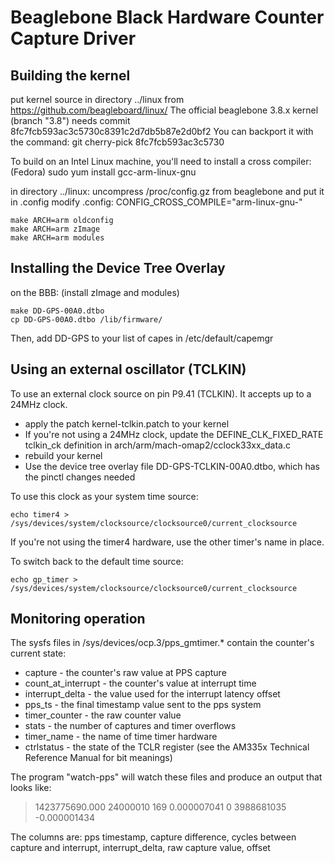 Beaglebone Black Hardware Counter Capture Driver
================================================

Building the kernel
-------------------

put kernel source in directory ../linux from https://github.com/beagleboard/linux/
The official beaglebone 3.8.x kernel (branch "3.8") needs commit 8fc7fcb593ac3c5730c8391c2d7db5b87e2d0bf2
You can backport it with the command: git cherry-pick 8fc7fcb593ac3c5730

To build on an Intel Linux machine, you'll need to install a cross compiler:
(Fedora) sudo yum install gcc-arm-linux-gnu

in directory ../linux:
uncompress /proc/config.gz from beaglebone and put it in .config
modify .config: CONFIG_CROSS_COMPILE="arm-linux-gnu-"

	make ARCH=arm oldconfig
	make ARCH=arm zImage
	make ARCH=arm modules

Installing the Device Tree Overlay
----------------------------------

on the BBB:
(install zImage and modules)

	make DD-GPS-00A0.dtbo
	cp DD-GPS-00A0.dtbo /lib/firmware/

Then, add DD-GPS to your list of capes in /etc/default/capemgr


Using an external oscillator (TCLKIN)
-------------------------------------

To use an external clock source on pin P9.41 (TCLKIN).  It accepts up to a 24MHz clock.

 * apply the patch kernel-tclkin.patch to your kernel
 * If you're not using a 24MHz clock, update the DEFINE_CLK_FIXED_RATE tclkin_ck definition in arch/arm/mach-omap2/cclock33xx_data.c 
 * rebuild your kernel
 * Use the device tree overlay file DD-GPS-TCLKIN-00A0.dtbo, which has the pinctl changes needed

To use this clock as your system time source:

	echo timer4 > /sys/devices/system/clocksource/clocksource0/current_clocksource

If you're not using the timer4 hardware, use the other timer's name in place.

To switch back to the default time source:

	echo gp_timer > /sys/devices/system/clocksource/clocksource0/current_clocksource


Monitoring operation
--------------------

The sysfs files in /sys/devices/ocp.3/pps_gmtimer.* contain the counter's current state:

 * capture - the counter's raw value at PPS capture
 * count_at_interrupt - the counter's value at interrupt time
 * interrupt_delta - the value used for the interrupt latency offset
 * pps_ts - the final timestamp value sent to the pps system
 * timer_counter - the raw counter value
 * stats - the number of captures and timer overflows
 * timer_name - the name of time timer hardware
 * ctrlstatus - the state of the TCLR register (see the AM335x Technical Reference Manual for bit meanings)

The program "watch-pps" will watch these files and produce an output that looks like:

 > 1423775690.000 24000010 169 0.000007041 0 3988681035 -0.000001434

The columns are: pps timestamp, capture difference, cycles between capture and interrupt, interrupt_delta, raw capture value, offset
